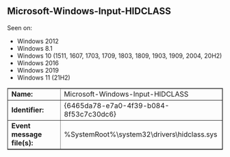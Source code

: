 ## Microsoft-Windows-Input-HIDCLASS

Seen on:
* Windows 2012
* Windows 8.1
* Windows 10 (1511, 1607, 1703, 1709, 1803, 1809, 1903, 1909, 2004, 20H2)
* Windows 2016
* Windows 2019
* Windows 11 (21H2)

<table border="1" class="docutils">
  <tbody>
    <tr>
      <td><b>Name:</b></td>
      <td>Microsoft-Windows-Input-HIDCLASS</td>
    </tr>
    <tr>
      <td><b>Identifier:</b></td>
      <td>{6465da78-e7a0-4f39-b084-8f53c7c30dc6}</td>
    </tr>
    <tr>
      <td><b>Event message file(s):</b></td>
      <td>%SystemRoot%\system32\drivers\hidclass.sys</td>
    </tr>
  </tbody>
</table>

&nbsp;

